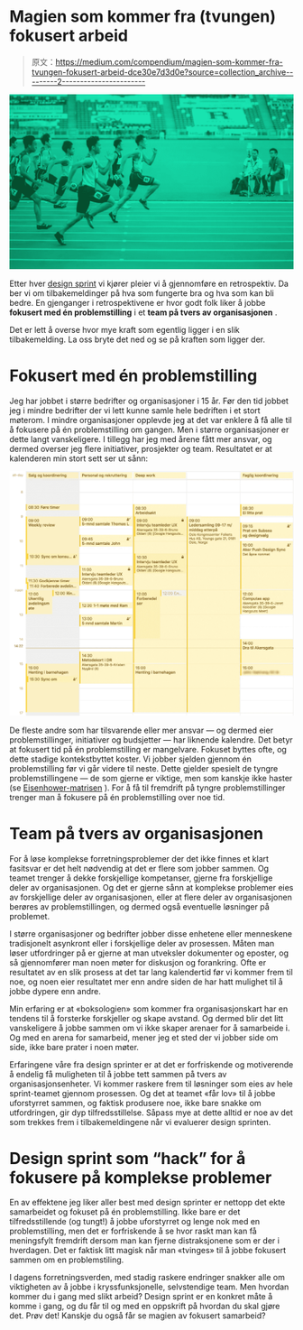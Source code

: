 # Magien som kommer fra (tvungen) fokusert arbeid

> 原文：<https://medium.com/compendium/magien-som-kommer-fra-tvungen-fokusert-arbeid-dce30e7d3d0e?source=collection_archive---------2----------------------->

![](img/87109d3d459581654f329db655039d61.png)

Etter hver [design sprint](https://computas.com/tjenester/design-sprint) vi kjører pleier vi å gjennomføre en retrospektiv. Da ber vi om tilbakemeldinger på hva som fungerte bra og hva som kan bli bedre. En gjenganger i retrospektivene er hvor godt folk liker å jobbe **fokusert med én problemstilling** i et **team på tvers av organisasjonen** .

Det er lett å overse hvor mye kraft som egentlig ligger i en slik tilbakemelding. La oss bryte det ned og se på kraften som ligger der.

# Fokusert med én problemstilling

Jeg har jobbet i større bedrifter og organisasjoner i 15 år. Før den tid jobbet jeg i mindre bedrifter der vi lett kunne samle hele bedriften i et stort møterom. I mindre organisasjoner opplevde jeg at det var enklere å få alle til å fokusere på én problemstilling om gangen. Men i større organisasjoner er dette langt vanskeligere. I tillegg har jeg med årene fått mer ansvar, og dermed overser jeg flere initiativer, prosjekter og team. Resultatet er at kalenderen min stort sett ser ut sånn:

![](img/14fce038a83355c1721eef0c422805a4.png)

De fleste andre som har tilsvarende eller mer ansvar — og dermed eier problemstillinger, initiativer og budsjetter — har liknende kalendre. Det betyr at fokusert tid på én problemstilling er mangelvare. Fokuset byttes ofte, og dette stadige kontekstbyttet koster. Vi jobber sjelden gjennom én problemstilling før vi går videre til neste. Dette gjelder spesielt de tyngre problemstillingene — de som gjerne er viktige, men som kanskje ikke haster (se [Eisenhower-matrisen](/taking-note/work-more-effectively-and-productively-with-the-eisenhower-matrix-998091a14b3a) ). For å få til fremdrift på tyngre problemstillinger trenger man å fokusere på én problemstilling over noe tid.

# Team på tvers av organisasjonen

For å løse komplekse forretningsproblemer der det ikke finnes et klart fasitsvar er det helt nødvendig at det er flere som jobber sammen. Og teamet trenger å dekke forskjellige kompetanser, gjerne fra forskjellige deler av organisasjonen. Og det er gjerne sånn at komplekse problemer eies av forskjellige deler av organisasjonen, eller at flere deler av organisasjonen berøres av problemstillingen, og dermed også eventuelle løsninger på problemet.

I større organisasjoner og bedrifter jobber disse enhetene eller menneskene tradisjonelt asynkront eller i forskjellige deler av prosessen. Måten man løser utfordringer på er gjerne at man utveksler dokumenter og eposter, og så gjennomfører man noen møter for diskusjon og forankring. Ofte er resultatet av en slik prosess at det tar lang kalendertid før vi kommer frem til noe, og noen eier resultatet mer enn andre siden de har hatt mulighet til å jobbe dypere enn andre.

Min erfaring er at «boksologien» som kommer fra organisasjonskart har en tendens til å forsterke forskjeller og skape avstand. Og dermed blir det litt vanskeligere å jobbe sammen om vi ikke skaper arenaer for å samarbeide i. Og med en arena for samarbeid, mener jeg et sted der vi jobber side om side, ikke bare prater i noen møter.

Erfaringene våre fra design sprinter er at det er forfriskende og motiverende å endelig få muligheten til å jobbe tett sammen på tvers av organisasjonsenheter. Vi kommer raskere frem til løsninger som eies av hele sprint-teamet gjennom prosessen. Og det at teamet «får lov» til å jobbe uforstyrret sammen, og faktisk produsere noe, ikke bare snakke om utfordringen, gir dyp tilfredsstillelse. Såpass mye at dette alltid er noe av det som trekkes frem i tilbakemeldingene når vi evaluerer design sprinten.

# Design sprint som “hack” for å fokusere på komplekse problemer

En av effektene jeg liker aller best med design sprinter er nettopp det ekte samarbeidet og fokuset på én problemstilling. Ikke bare er det tilfredsstillende (og tungt!) å jobbe uforstyrret og lenge nok med en problemstilling, men det er forfriskende å se hvor raskt man kan få meningsfylt fremdrift dersom man kan fjerne distraksjonene som er der i hverdagen. Det er faktisk litt magisk når man «tvinges» til å jobbe fokusert sammen om en problemstiling.

I dagens forretningsverden, med stadig raskere endringer snakker alle om viktigheten av å jobbe i kryssfunksjonelle, selvstendige team. Men hvordan kommer du i gang med slikt arbeid? Design sprint er en konkret måte å komme i gang, og du får til og med en oppskrift på hvordan du skal gjøre det. Prøv det! Kanskje du også får se magien av fokusert samarbeid?